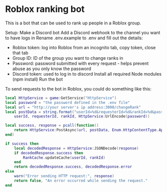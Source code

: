 # Roblox ranking bot 

This is a bot that can be used to rank up people in a Roblox group.

Setup: 
Make a Discord bot 
Add a Discord webhook to the channel you want to have logs in 
Rename .env.example to .env and fill out the details:
- Roblox token: log into Roblox from an incognito tab, copy token, close that tab 
- Group ID: ID of the group you want to change ranks in 
- Password: password submitted with every request - helps prevent abuse as you only know the password 
- Discord token: used to log in to discord
Install all required Node modules (npm install)
Run the bot 

To send requests to the bot in Roblox, you could do something like this: 

```lua
local HttpService = game:GetService("HttpService")
local password = "the password defined in the .env file"
local url = "http://your server's ip address:3000/changeRank"
local postData = string.format("userId=%d&requesterId=%d&rankId=%d&password=%s",
	userId, requesterId, rankId, HttpService:UrlEncode(password))

local success, response = pcall(function()
    return HttpService:PostAsync(url, postData, Enum.HttpContentType.ApplicationUrlEncoded, false)
end)

if success then
    local decodedResponse = HttpService:JSONDecode(response)
    if decodedResponse.success then
        RankCache.updateCache(userId, rankId)
    end
    return decodedResponse.success, decodedResponse.error
else
    warn("Error sending HTTP request:", response)
    return false, "An error occurred while sending the request."
end
```
